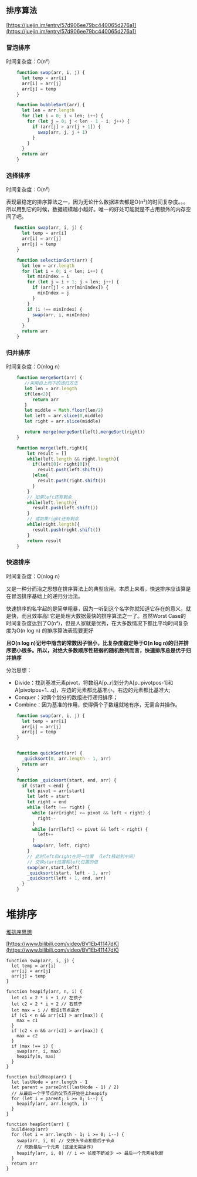 ## 排序算法

[https://juejin.im/entry/57d906ee79bc440065d276a1](https://juejin.im/entry/57d906ee79bc440065d276a1)

### 冒泡排序

时间复杂度：O(n²)

```javascript
    function swap(arr, i, j) {
      let temp = arr[i]
      arr[i] = arr[j]
      arr[j] = temp
    }

    function bubbleSort(arr) {
      let len = arr.length
      for (let i = 0; i < len; i++) {
        for (let j = 0; j < len - 1 - i; j++) {
          if (arr[j] > arr[j + 1]) {
            swap(arr, j, j + 1)
          }
        }
      }
      return arr
    }
```

### 选择排序

时间复杂度：O(n²)

表现最稳定的排序算法之一，因为无论什么数据进去都是O(n²)的时间复杂度。。。所以用到它的时候，数据规模越小越好。唯一的好处可能就是不占用额外的内存空间了吧。

```javascript
   function swap(arr, i, j) {
      let temp = arr[i]
      arr[i] = arr[j]
      arr[j] = temp
    }

    function selectionSort(arr) {
      let len = arr.length
      for (let i = 0; i < len; i++) {
        let minIndex = i
        for (let j = i + 1; j < len; j++) {
          if (arr[j] < arr[minIndex]) {
            minIndex = j
          }
        }
        if (i !== minIndex) {
          swap(arr, i, minIndex)
        }
      }
      return arr
    }

```


### 归并排序

时间复杂度：O(nlog n）


```javascript
    function mergeSort(arr) { 
       //采用自上而下的递归方法
       let len = arr.length 
       if(len<2){
          return arr 
       }
       let middle = Math.floor(len/2)
       let left = arr.slice(0,middle)
       let right = arr.slice(middle)

       return merge(mergeSort(left),mergeSort(right))
    }

    function merge(left,right){
        let result = []
        while(left.length && right.length){
          if(left[0]< right[0]){
            result.push(left.shift())
          }else{
            result.push(right.shift())
          }
        }
        // 如果left还有剩余  
        while(left.length){
          result.push(left.shift())
        }
        // 或如果right还有剩余
        while(right.length){
          result.push(right.shift())
        }
        return result
    }
```

### 快速排序


时间复杂度：O(nlog n）

又是一种分而治之思想在排序算法上的典型应用。本质上来看，快速排序应该算是在冒泡排序基础上的递归分治法。

快速排序的名字起的是简单粗暴，因为一听到这个名字你就知道它存在的意义，就是快，而且效率高! 它是处理大数据最快的排序算法之一了。虽然Worst Case的时间复杂度达到了O(n²)，但是人家就是优秀，在大多数情况下都比平均时间复杂度为O(n log n) 的排序算法表现要更好


**且O(n log n)记号中隐含的常数因子很小，比复杂度稳定等于O(n log n)的归并排序要小很多。所以，对绝大多数顺序性较弱的随机数列而言，快速排序总是优于归并排序**

分治思想：

* Divide：找到基准元素pivot，将数组A[p..r]划分为A[p..pivotpos-1]和A[pivotpos+1...q]，左边的元素都比基准小，右边的元素都比基准大;
* Conquer：对俩个划分的数组进行递归排序；
* Combine：因为基准的作用，使得俩个子数组就地有序，无需合并操作。



```javascript
    function swap(arr, i, j) {
      let temp = arr[i]
      arr[i] = arr[j]
      arr[j] = temp
    }


    function quickSort(arr) {
      _quicksort(0, arr.length - 1, arr)
      return arr
    }

    function _quicksort(start, end, arr) {
      if (start < end) {
        let pivot = arr[start]
        let left = start
        let right = end
        while (left !== right) {
          while (arr[right] >= pivot && left < right) {
            right--
          }
          while (arr[left] <= pivot && left < right) {
            left++
          }
          swap(arr, left, right)
        }
        // 此时left和right在同一位置 （left移动到中间）
        // 交换start位置和left位置的值
        swap(arr,start,left)
        _quicksort(start, left - 1, arr)
        _quicksort(left + 1, end, arr)
      }
    }
```







# 堆排序

[堆排序思想](http://www.conardli.top/docs/algorithm/%E6%8E%92%E5%BA%8F/%E5%A0%86%E6%8E%92%E5%BA%8F.html#%E6%80%9D%E6%83%B3)

[https://www.bilibili.com/video/BV1Eb41147dK](https://www.bilibili.com/video/BV1Eb41147dK)

```tsx
function swap(arr, i, j) {
  let temp = arr[i]
  arr[i] = arr[j]
  arr[j] = temp
}

function heapify(arr, n, i) {
  let c1 = 2 * i + 1 // 左孩子
  let c2 = 2 * i + 2 // 右孩子
  let max = i // 假设i节点最大
  if (c1 < n && arr[c1] > arr[max]) {
    max = c1
  }
  if (c2 < n && arr[c2] > arr[max]) {
    max = c2
  }
  if (max !== i) {
    swap(arr, i, max)
    heapify(n, max)
  }
}

function buildHeap(arr) {
  let lastNode = arr.length - 1
  let parent = parseInt((lastNode - 1) / 2)
  // 从最后一个字节点的父节点开始往上heapify
  for (let i = parent; i >= 0; i--) {
    heapify(arr, arr.length, i)
  }
}

function heapSort(arr) {
  buildHeap(arr)
  for (let i = arr.length - 1; i >= 0; i--) {
    swap(arr, i, 0) // 交换头节点和最后子节点
    // 砍断最后一个元素 (这里无需操作)
    heapify(arr, i, 0) // i => 长度不断减少 => 最后一个元素被砍断
  }
  return arr
}
```















​              



















